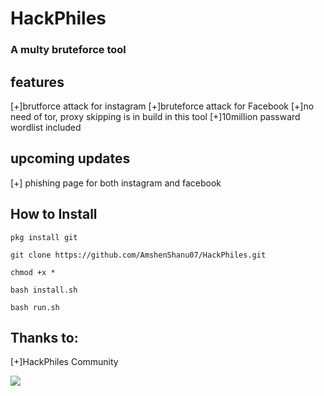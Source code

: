 # HackPhiles
### A multy bruteforce tool

## features
[+]brutforce  attack for instagram
[+]bruteforce attack for Facebook
[+]no need of tor, proxy skipping is in build in this tool
[+]10million passward wordlist included

## upcoming updates
[+] phishing page for both instagram and facebook

## How to Install

```pkg install git```

```git clone https://github.com/AmshenShanu07/HackPhiles.git```

```chmod +x *```

```bash install.sh```

```bash run.sh```


## Thanks to:
[+]HackPhiles Community

<a href="https://t.me/httpstmejoinchatKRMA6RuflY"><img src="https://img.shields.io/badge/Join-Telegram%20Group-blue.svg?logo=telegram"></a>
